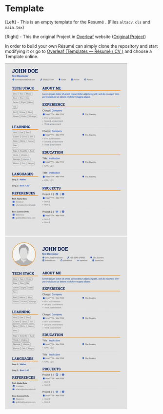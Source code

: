 # Template

[Left] - This is an empty template for the Résumé . (Files `altacv.cls` and `main.tex`)

[Right] - This the original Project in [Overleaf](https://www.overleaf.com/) website ([Original Project](https://www.overleaf.com/latex/templates/altacv-a-nicolasomar-fork/htfpmrwhbwpw))

In order to build your own Résumé  can simply clone the repository and start modifying it or go to [Overleaf (Templates — Résumé / CV
)](https://www.overleaf.com/latex/templates/tagged/cv) and choose a Template online.

<div>
  <img src="Template.png" alt="My template" width="400"/>
  <img src="Original.jpeg" alt="Original" width="400"/>
</div>